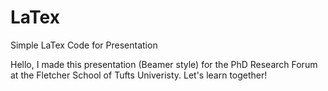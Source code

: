 # LaTex
Simple LaTex Code for Presentation

Hello, I made this presentation (Beamer style) for the PhD Research Forum at the Fletcher School of Tufts Univeristy. Let's learn together!

